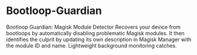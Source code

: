 # Bootloop-Guardian
Bootloop Guardian: Magisk Module Detector Recovers your device from bootloops by automatically disabling problematic Magisk modules. It then identifies the culprit by updating its own description in Magisk Manager with the module ID and name. Lightweight background monitoring catches.
